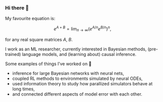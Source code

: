 ### Hi there 👋

My favourite equation is: 

$$
e^{A+B} = \lim_{n \rightarrow \infty} (e^{A/n}e^{B/n})^n,
$$ 

for any real square matrices $A,\ B$.

I work as an ML researcher, currently interested in Bayesian methods, (pre-trained) language models, and (learning about) causal inference. 

Some examples of things I've worked on 🚀 

- inference for large Bayesian networks with neural nets,
- coupled RL methods to environments simulated by neural ODEs,
- used information theory to study how parallized simulators behave at long times,
- and connected different aspects of model error with each other. 

<!--
**kgourgou/kgourgou** is a ✨ _special_ ✨ repository because its `README.md` (this file) appears on your GitHub profile.

Here are some ideas to get you started:

- 🔭 I’m currently working on ...
- 🌱 I’m currently learning ...
- 👯 I’m looking to collaborate on ...
- 🤔 I’m looking for help with ...
- 💬 Ask me about ...
- 📫 How to reach me: ...
- 😄 Pronouns: ...
- ⚡ Fun fact: ...
-->
